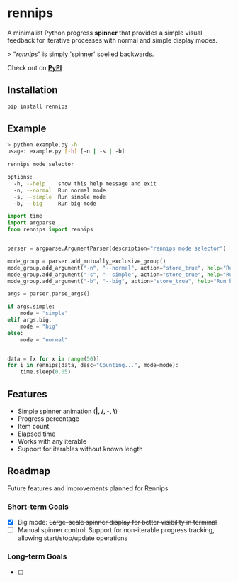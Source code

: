 # rennips

A minimalist Python progress **spinner** that provides a simple visual feedback for iterative processes with normal and simple display modes.

\> "*rennips*" is simply 'spinner' spelled backwards. 

Check out on [**PyPI**](https://pypi.org/project/rennips/)



## Installation

```bash
pip install rennips
```



## Example

```bash
> python example.py -h
usage: example.py [-h] [-n | -s | -b]

rennips mode selector

options:
  -h, --help    show this help message and exit
  -n, --normal  Run normal mode
  -s, --simple  Run simple mode
  -b, --big     Run big mode
```



```python
import time
import argparse
from rennips import rennips


parser = argparse.ArgumentParser(description="rennips mode selector")

mode_group = parser.add_mutually_exclusive_group()
mode_group.add_argument("-n", "--normal", action="store_true", help="Run normal mode")
mode_group.add_argument("-s", "--simple", action="store_true", help="Run simple mode")
mode_group.add_argument("-b", "--big", action="store_true", help="Run big mode")

args = parser.parse_args()

if args.simple:
    mode = "simple"
elif args.big:
    mode = "big"
else:
    mode = "normal"


data = [x for x in range(50)]
for i in rennips(data, desc="Counting...", mode=mode):
    time.sleep(0.05)
```



## Features

- Simple spinner animation (**|, /, -, \\**)
- Progress percentage
- Item count
- Elapsed time
- Works with any iterable
- Support for iterables without known length



## Roadmap

Future features and improvements planned for Rennips:

### Short-term Goals
- [x] Big mode: ~~Large-scale spinner display for better visibility in terminal~~
- [ ] Manual spinner control: Support for non-iterable progress tracking, allowing start/stop/update operations

### Long-term Goals

- [ ] 
